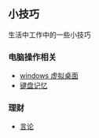 <!--
 * @Author: zhangyu
 * @Email: zhangdulin@outlook.com
 * @Date: 2021-06-28 10:28:16
 * @LastEditors: zhangyu
 * @LastEditTime: 2021-08-13 11:15:24
 * @Description:
-->

## 小技巧

生活中工作中的一些小技巧

### 电脑操作相关

- [windows 虚拟桌面](/skill/computer/windows/windows.md)
- [键盘记忆](/skill/computer/key.md)

### 理财

- [言论](/skill/licai/gupiaoyanlun.md)
